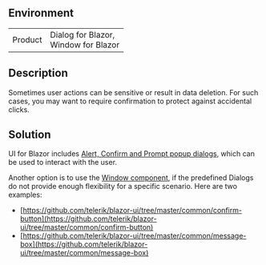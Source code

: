 
## Environment

<table>
<tbody>
<tr>
<td>Product</td>
<td>
Dialog for Blazor,<br />
Window for Blazor
</td>
</tr>
</tbody>
</table>

## Description

Sometimes user actions can be sensitive or result in data deletion. For such cases, you may want to require confirmation to protect against accidental clicks.

## Solution

UI for Blazor includes [Alert, Confirm and Prompt popup dialogs](slug:dialog-predefined), which can be used to interact with the user.

Another option is to use the [Window component](slug:window-overview), if the predefined Dialogs do not provide enough flexibility for a specific scenario. Here are two examples:

* [https://github.com/telerik/blazor-ui/tree/master/common/confirm-button](https://github.com/telerik/blazor-ui/tree/master/common/confirm-button)
* [https://github.com/telerik/blazor-ui/tree/master/common/message-box](https://github.com/telerik/blazor-ui/tree/master/common/message-box)
